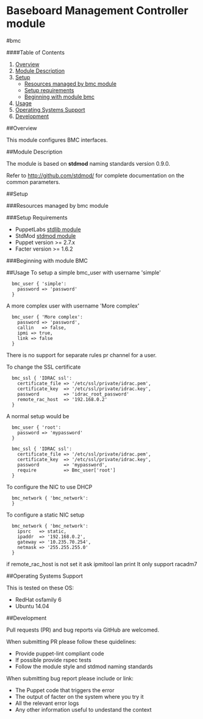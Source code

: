 # Baseboard Management Controller module
#bmc

####Table of Contents

1. [Overview](#overview)
2. [Module Description](#module-description)
3. [Setup](#setup)
    * [Resources managed by bmc module](#resources-managed-by-bmc-module)
    * [Setup requirements](#setup-requirements)
    * [Beginning with module bmc](#beginning-with-module-bmc)
4. [Usage](#usage)
5. [Operating Systems Support](#operating-systems-support)
6. [Development](#development)

##Overview

This module configures BMC interfaces.

##Module Description

The module is based on **stdmod** naming standards version 0.9.0.

Refer to http://github.com/stdmod/ for complete documentation on the common parameters.


##Setup

###Resources managed by bmc module

###Setup Requirements
* PuppetLabs [stdlib module](https://github.com/puppetlabs/puppetlabs-stdlib)
* StdMod [stdmod module](https://github.com/stdmod/stdmod)
* Puppet version >= 2.7.x
* Facter version >= 1.6.2

###Beginning with module BMC

##Usage
To setup a simple bmc_user with username 'simple'   
```
  bmc_user { 'simple':
    password => 'password'
  }
```
A more complex user with username 'More complex'
```
  bmc_user { 'More complex':
    password => 'password',
    callin   => false,
    ipmi => true,
    link => false
  }
```
There is no support for separate rules pr channel for a user.

To change the SSL certificate 
```
  bmc_ssl { 'IDRAC ssl':
    certificate_file => '/etc/ssl/private/idrac.pem',
    certificate_key  => '/etc/ssl/private/idrac.key',
    password         => 'idrac_root_password'
    remote_rac_host  => '192.168.0.2'
  }
```

A normal setup would be


```
  bmc_user { 'root':
    password => 'mypassword'
  }
  
  bmc_ssl { 'IDRAC ssl':
    certificate_file => '/etc/ssl/private/idrac.pem',
    certificate_key  => '/etc/ssl/private/idrac.key',
    password         => 'mypassword',
    require          => Bmc_user['root']
  }
```

To configure the NIC to use DHCP
```
  bmc_network { 'bmc_network':
  }
```
To configure a static NIC setup
```
  bmc_network { 'bmc_network':
    ipsrc   => static,
    ipaddr  => '192.168.0.2',
    gateway => '10.235.70.254',
    netmask => '255.255.255.0'
  }
```

if remote_rac_host is not set it ask ipmitool lan print
It only support racadm7

##Operating Systems Support

This is tested on these OS:
- RedHat osfamily 6
- Ubuntu 14.04

##Development

Pull requests (PR) and bug reports via GitHub are welcomed.

When submitting PR please follow these quidelines:
- Provide puppet-lint compliant code
- If possible provide rspec tests
- Follow the module style and stdmod naming standards

When submitting bug report please include or link:
- The Puppet code that triggers the error
- The output of facter on the system where you try it
- All the relevant error logs
- Any other information useful to undestand the context
